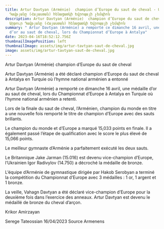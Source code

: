 ```yaml
---
title: Artur Davtyan (Arménie)  champion d’Europe du saut de cheval - Արթուր
  Դավթյանը (Հայաստան) հենացատկի Եվրոպայի չեմպիոն
description: Artur Davtyan (Arménie)  champion d’Europe du saut de cheval -
  Արթուր Դավթյանը (Հայաստան) հենացատկի Եվրոպայի չեմպիոն
summary: " Artur Davtyan (Arménie) a remporté ce dimanche 16 avril, une médaille
  d’or au saut de cheval, lors du Championnat d’Europe à Antalya"
date: 2023-04-16T18:52:12.756Z
thumbnailImagePosition: left
thumbnailImage: assets/img/artur-tavtyan-saut-de-cheval.jpg
image: assets/img/artur-tavtyan-saut-de-cheval.jpg
---
```

Artur Davtyan (Arménie)  champion d’Europe du saut de cheval

Artur Davtyan (Arménie) a été déclaré champion d’Europe du saut de cheval à Antalya en Turquie où l’hymne national arménien a entonné

Artur Davtyan (Arménie) a remporté ce dimanche 16 avril, une médaille d’or au saut de cheval, lors du Championnat d’Europe à Antalya en Turquie où l’hymne national arménien a retenti.

Lors de la finale du saut de cheval, l’Arménien, champion du monde en titre a une nouvelle fois remporté le titre de champion d’Europe avec des sauts brillants.

Le champion du monde et d’Europe a marqué 15,033 points en finale. Il a également passé l’étape de qualification avec le score le plus élevé de 15,066 points.

Le meilleur gymnaste d’Arménie a parfaitement exécuté les deux sauts.

Le Britannique Jake Jarman (15.016) est devenu vice-champion d’Europe, l’Ukrainien Igor Radivylov (14.750) a décroché la médaille de bronze.

L’équipe d’Arménie de gymnastique dirigée par Hakob Serobyan a terminé la compétition du Championnat d’Europe avec 3 médailles : 1 or, 1 argent et 1 bronze.

La veille, Vahagn Davtyan a été déclaré vice-champion d’Europe pour la deuxième fois dans l’exercice des anneaux. Artur Davtyan est devenu le médaillé de bronze du cheval d’arçon.

Krikor Amirzayan

Serege Tateossian 16/04/2023 Source Armenens